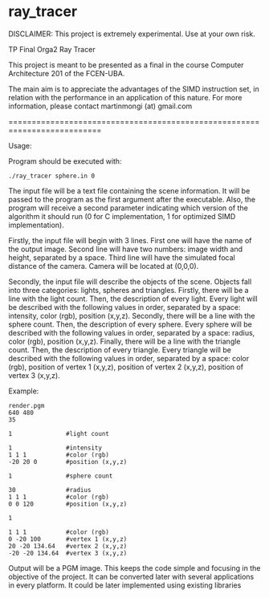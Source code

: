 # ray_tracer

DISCLAIMER: This project is extremely experimental. Use at your own risk.

TP Final Orga2 Ray Tracer

This project is meant to be presented as a final in the course Computer Architecture 201 of the FCEN-UBA.

The main aim is to appreciate the advantages of the SIMD instruction set, in relation with the performance in an application of this nature. For more information, please contact martinmongi (at) gmail.com

==========================================================================

Usage:

Program should be executed with:
```
./ray_tracer sphere.in 0
```
The input file will be a text file containing the scene information. It will be passed to the program as the first argument after the executable. Also, the program will receive a second parameter indicating which version of the algorithm it should run (0 for C implementation, 1 for optimized SIMD implementation).

Firstly, the input file will begin with 3 lines. First one will have the name of the output image. Second line will have two numbers: image width and height, separated by a space. Third line will have the simulated focal distance of the camera. Camera will be located at (0,0,0).

Secondly, the input file will describe the objects of the scene. Objects fall into three categories: lights, spheres and triangles.
Firstly, there will be a line with the light count. Then, the description of every light. Every light will be described with the following values in order, separated by a space: intensity, color (rgb), position (x,y,z).
Secondly, there will be a line with the sphere count. Then, the description of every sphere. Every sphere will be described with the following values in order, separated by a space: radius, color (rgb), position (x,y,z).
Finally, there will be a line with the triangle count. Then, the description of every triangle. Every triangle will be described with the following values in order, separated by a space: color (rgb), position of vertex 1 (x,y,z), position of vertex 2 (x,y,z), position of vertex 3 (x,y,z).

Example:
```
render.pgm
640 480
35

1				#light count		

1				#intensity
1 1 1			#color (rgb)
-20 20 0		#position (x,y,z)

1				#sphere count

30				#radius
1 1 1			#color (rgb)
0 0 120			#position (x,y,z)

1

1 1 1			#color (rgb)
0 -20 100		#vertex 1 (x,y,z)
20 -20 134.64	#vertex 2 (x,y,z)
-20 -20 134.64	#vertex 3 (x,y,z)
```

Output will be a PGM image. This keeps the code simple and focusing in the objective of the project. It can be converted later with several applications in every platform. It could be later implemented using existing libraries